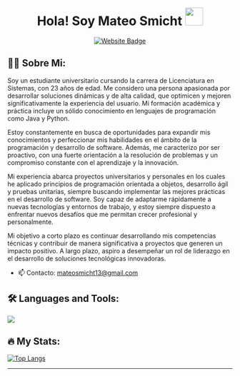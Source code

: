 
<div id="hey" align="center">
  <h1>
    Hola!
    Soy Mateo Smicht
     <img src="https://media.giphy.com/media/hvRJCLFzcasrR4ia7z/giphy.gif" width=40 />
  </h1>
</div>

<div id="badges" align="center">
  <a href="mailto:mateosmicht13@gmail.com">
    <img src="https://img.shields.io/badge/-Email%20Me-red?style=for-the-badge" alt="Website Badge"/>
  </a>
  <!--
  <a href="https://t.me/al3shan">
    <img src="https://img.shields.io/badge/Telegram-blue?style=for-the-badge&logo=telegram&logoColor=white" alt="Twitter Badge"/>
  </a>
  <a href="https://al3sha9.github.io/portfolio/">
    <img src="https://img.shields.io/badge/-My%20Website-red?style=for-the-badge" alt="Website Badge"/>
  </a>
  <a href="https://twitter.com/alishxn_">
    <img src="https://img.shields.io/badge/Twitter-blue?style=for-the-badge&logo=twitter&logoColor=white" alt="Twitter Badge"/>
  </a> 
</div>

<div id="profile-views" align="center">
  <img src="https://komarev.com/ghpvc/?username=al3sha9&style=flat-square&color=blue" alt="Profiel Views"/>
  -->
</div>


## :man_technologist: Sobre Mi:
Soy un estudiante universitario cursando la carrera de Licenciatura en Sistemas, con 23 años de edad. Me considero una persona apasionada por desarrollar soluciones dinámicas y de alta calidad, que optimicen y mejoren significativamente la experiencia del usuario. Mi formación académica y práctica incluye un sólido conocimiento en lenguajes de programación como Java y Python.

Estoy constantemente en busca de oportunidades para expandir mis conocimientos y perfeccionar mis habilidades en el ámbito de la programación y desarrollo de software. Además, me caracterizo por ser proactivo, con una fuerte orientación a la resolución de problemas y un compromiso constante con el aprendizaje y la innovación.

Mi experiencia abarca proyectos universitarios y personales en los cuales he aplicado principios de programación orientada a objetos, desarrollo ágil y pruebas unitarias, siempre buscando implementar las mejores prácticas en el desarrollo de software. Soy capaz de adaptarme rápidamente a nuevas tecnologías y entornos de trabajo, y estoy siempre dispuesto a enfrentar nuevos desafíos que me permitan crecer profesional y personalmente.

Mi objetivo a corto plazo es continuar desarrollando mis competencias técnicas y contribuir de manera significativa a proyectos que generen un impacto positivo. A largo plazo, aspiro a desempeñar un rol de liderazgo en el desarrollo de soluciones tecnológicas innovadoras.

- 📫 Contacto: [mateosmicht13@gmail.com](mailto:mateosmicht13@gmail.com)


## :hammer_and_wrench: Languages and Tools:
<div>
   <img src="https://skillicons.dev/icons?i=java,py,git,css,discord,github,html,js&perline=14" />
 
</div>
 

  
## :fire: My Stats:


[![Top Langs](https://github-readme-stats.vercel.app/api/top-langs/?username=al3sha9&layout=compact&theme=vision-friendly-dark)](https://github.com/anuraghazra/github-readme-stats)


------


